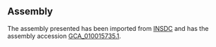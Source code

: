 
Assembly
--------

The assembly presented has been imported from 
[INSDC](http://www.insdc.org) and has the assembly accession
[GCA\_010015735.1](http://www.ebi.ac.uk/ena/data/view/GCA_010015735.1).

